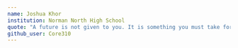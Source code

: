 ```yaml
---
name: Joshua Khor
institution: Norman North High School
quote: "A future is not given to you. It is something you must take for yourself" (Yoko Taro)
github_user: Core310
---
```

